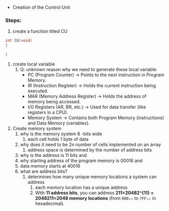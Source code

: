 - Creation of the Control Unit


### Steps:
1. create a function titled CU
```c
int CU(void)
{

}
```
1. create local variable 
	1. Q: unknown reason why we need to generate these local variable
		- PC (Program Counter) → Points to the next instruction in Program Memory.
		- IR (Instruction Register) → Holds the current instruction being executed.
		- MAR (Memory Address Register) → Holds the address of memory being accessed.
		- I/O Registers (AR, BR, etc.) → Used for data transfer (like registers in a CPU).
		- Memory System → Contains both Program Memory (instructions) and Data Memory (variables).
2. Create memory system
	1. why is the memory system 8 -bits wide 
		1. each cell holds 1 byte of data
	2. why does it need to be 2n number of cells implemented on an array 
		1. address space is determined by the number of address bits
	3. why is the address is 11 bits and 
	4. why starting address of the program memory is 00016 and 
	5. data memory starts at 40016
	6. what are address bits?
		1. determines how many unique memory locations a system can address
			1. each memory location has a unique address
			2. With **11 address bits**, you can address **211=20482^{11} = 2048211=2048 memory locations** (from `000₁₆` to `7FF₁₆` in hexadecimal).

